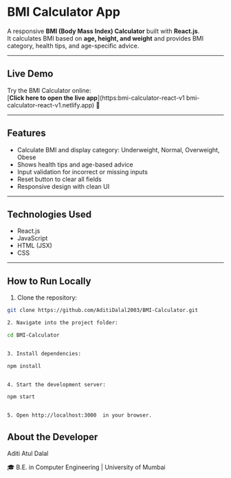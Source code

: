 # BMI Calculator App

A responsive **BMI (Body Mass Index) Calculator** built with **React.js**.  
It calculates BMI based on **age, height, and weight** and provides BMI category, health tips, and age-specific advice.

---
## **Live Demo**

Try the BMI Calculator online:  
[**Click here to open the live app**](https:bmi-calculator-react-v1
bmi-calculator-react-v1.netlify.app) 🚀
  

---

## Features
- Calculate BMI and display category: Underweight, Normal, Overweight, Obese
- Shows health tips and age-based advice
- Input validation for incorrect or missing inputs
- Reset button to clear all fields
- Responsive design with clean UI

---

## Technologies Used
- React.js  
- JavaScript  
- HTML (JSX)  
- CSS 

---

## How to Run Locally
1. Clone the repository:
```bash
git clone https://github.com/AditiDalal2003/BMI-Calculator.git

2. Navigate into the project folder:

cd BMI-Calculator


3. Install dependencies:

npm install


4. Start the development server:

npm start


5. Open http://localhost:3000  in your browser.
```

## About the Developer
Aditi Atul Dalal

🎓 B.E. in Computer Engineering | University of Mumbai
 
